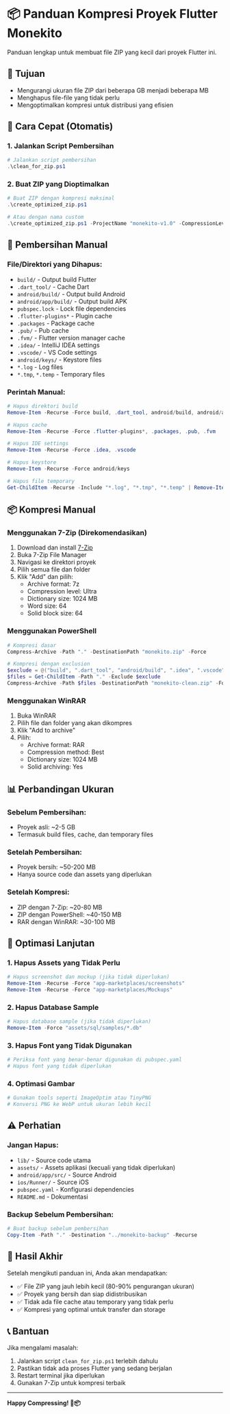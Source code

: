 # 📦 Panduan Kompresi Proyek Flutter Monekito

Panduan lengkap untuk membuat file ZIP yang kecil dari proyek Flutter ini.

## 🎯 Tujuan
- Mengurangi ukuran file ZIP dari beberapa GB menjadi beberapa MB
- Menghapus file-file yang tidak perlu
- Mengoptimalkan kompresi untuk distribusi yang efisien

## 🚀 Cara Cepat (Otomatis)

### 1. Jalankan Script Pembersihan
```powershell
# Jalankan script pembersihan
.\clean_for_zip.ps1
```

### 2. Buat ZIP yang Dioptimalkan
```powershell
# Buat ZIP dengan kompresi maksimal
.\create_optimized_zip.ps1

# Atau dengan nama custom
.\create_optimized_zip.ps1 -ProjectName "monekito-v1.0" -CompressionLevel "9"
```

## 🧹 Pembersihan Manual

### File/Direktori yang Dihapus:
- `build/` - Output build Flutter
- `.dart_tool/` - Cache Dart
- `android/build/` - Output build Android
- `android/app/build/` - Output build APK
- `pubspec.lock` - Lock file dependencies
- `.flutter-plugins*` - Plugin cache
- `.packages` - Package cache
- `.pub/` - Pub cache
- `.fvm/` - Flutter version manager cache
- `.idea/` - IntelliJ IDEA settings
- `.vscode/` - VS Code settings
- `android/keys/` - Keystore files
- `*.log` - Log files
- `*.tmp`, `*.temp` - Temporary files

### Perintah Manual:
```powershell
# Hapus direktori build
Remove-Item -Recurse -Force build, .dart_tool, android/build, android/app/build

# Hapus cache
Remove-Item -Recurse -Force .flutter-plugins*, .packages, .pub, .fvm

# Hapus IDE settings
Remove-Item -Recurse -Force .idea, .vscode

# Hapus keystore
Remove-Item -Recurse -Force android/keys

# Hapus file temporary
Get-ChildItem -Recurse -Include "*.log", "*.tmp", "*.temp" | Remove-Item -Force
```

## 📦 Kompresi Manual

### Menggunakan 7-Zip (Direkomendasikan)
1. Download dan install [7-Zip](https://7-zip.org/)
2. Buka 7-Zip File Manager
3. Navigasi ke direktori proyek
4. Pilih semua file dan folder
5. Klik "Add" dan pilih:
   - Archive format: 7z
   - Compression level: Ultra
   - Dictionary size: 1024 MB
   - Word size: 64
   - Solid block size: 64

### Menggunakan PowerShell
```powershell
# Kompresi dasar
Compress-Archive -Path "." -DestinationPath "monekito.zip" -Force

# Kompresi dengan exclusion
$exclude = @("build", ".dart_tool", "android/build", ".idea", ".vscode")
$files = Get-ChildItem -Path "." -Exclude $exclude
Compress-Archive -Path $files -DestinationPath "monekito-clean.zip" -Force
```

### Menggunakan WinRAR
1. Buka WinRAR
2. Pilih file dan folder yang akan dikompres
3. Klik "Add to archive"
4. Pilih:
   - Archive format: RAR
   - Compression method: Best
   - Dictionary size: 1024 MB
   - Solid archiving: Yes

## 📊 Perbandingan Ukuran

### Sebelum Pembersihan:
- Proyek asli: ~2-5 GB
- Termasuk build files, cache, dan temporary files

### Setelah Pembersihan:
- Proyek bersih: ~50-200 MB
- Hanya source code dan assets yang diperlukan

### Setelah Kompresi:
- ZIP dengan 7-Zip: ~20-80 MB
- ZIP dengan PowerShell: ~40-150 MB
- RAR dengan WinRAR: ~30-100 MB

## 🔧 Optimasi Lanjutan

### 1. Hapus Assets yang Tidak Perlu
```powershell
# Hapus screenshot dan mockup (jika tidak diperlukan)
Remove-Item -Recurse -Force "app-marketplaces/screenshots"
Remove-Item -Recurse -Force "app-marketplaces/Mockups"
```

### 2. Hapus Database Sample
```powershell
# Hapus database sample (jika tidak diperlukan)
Remove-Item -Force "assets/sql/samples/*.db"
```

### 3. Hapus Font yang Tidak Digunakan
```powershell
# Periksa font yang benar-benar digunakan di pubspec.yaml
# Hapus font yang tidak diperlukan
```

### 4. Optimasi Gambar
```powershell
# Gunakan tools seperti ImageOptim atau TinyPNG
# Konversi PNG ke WebP untuk ukuran lebih kecil
```

## ⚠️ Perhatian

### Jangan Hapus:
- `lib/` - Source code utama
- `assets/` - Assets aplikasi (kecuali yang tidak diperlukan)
- `android/app/src/` - Source Android
- `ios/Runner/` - Source iOS
- `pubspec.yaml` - Konfigurasi dependencies
- `README.md` - Dokumentasi

### Backup Sebelum Pembersihan:
```powershell
# Buat backup sebelum pembersihan
Copy-Item -Path "." -Destination "../monekito-backup" -Recurse
```

## 🎉 Hasil Akhir

Setelah mengikuti panduan ini, Anda akan mendapatkan:
- ✅ File ZIP yang jauh lebih kecil (80-90% pengurangan ukuran)
- ✅ Proyek yang bersih dan siap didistribusikan
- ✅ Tidak ada file cache atau temporary yang tidak perlu
- ✅ Kompresi yang optimal untuk transfer dan storage

## 📞 Bantuan

Jika mengalami masalah:
1. Jalankan script `clean_for_zip.ps1` terlebih dahulu
2. Pastikan tidak ada proses Flutter yang sedang berjalan
3. Restart terminal jika diperlukan
4. Gunakan 7-Zip untuk kompresi terbaik

---

**Happy Compressing! 🎯📦** 